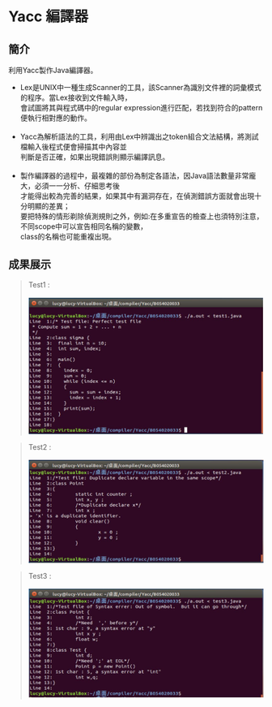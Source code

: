 Yacc 編譯器
====

簡介
----

利用Yacc製作Java編譯器。

* Lex是UNIX中一種生成Scanner的工具，該Scanner為識別文件裡的詞彙模式的程序。當Lex接收到文件輸入時，<br>會試圖將其與程式碼中的regular expression進行匹配，若找到符合的pattern便執行相對應的動作。<br><br>
* Yacc為解析語法的工具，利用由Lex中辨識出之token組合文法結構，將測試檔輸入後程式便會掃描其中內容並<br>判斷是否正確，如果出現錯誤則顯示編譯訊息。<br><br>
* 製作編譯器的過程中，最複雜的部份為制定各語法，因Java語法數量非常龐大，必須一一分析、仔細思考後<br>才能得出較為完善的結果，如果其中有漏洞存在，在偵測錯誤方面就會出現十分明顯的差異；<br>要把特殊的情形剃除偵測規則之外，例如:在多重宣告的檢查上也須特別注意，不同scope中可以宣告相同名稱的變數，<br>class的名稱也可能重複出現。


成果展示
----

> Test1 : <br><br>
![](https://github.com/yiruchen1997/yacc_compiler/blob/master/yacc_test1.JPG)

> Test2 : <br><br>
![](https://github.com/yiruchen1997/yacc_compiler/blob/master/yacc_test2.JPG)

> Test3 : <br><br>
![](https://github.com/yiruchen1997/yacc_compiler/blob/master/yacc_test3.JPG)
